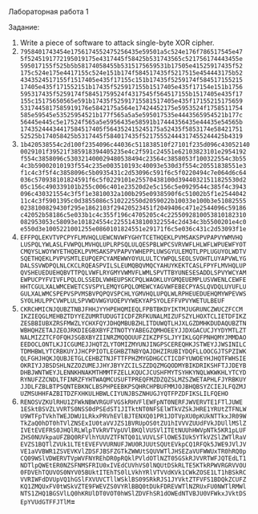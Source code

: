 Лабораторная работа 1

Задание:
1. Write a piece of software to attack single-byte XOR cipher.
1. `7958401743454e1756174552475256435e59501a5c524e176f786517545e47
 5f5245191772195019175e4317445f58425b531743565c521756174443455e
 595017155f525b5b58174058455b5315175659531b17505e41525917435f52
 175c524e175e4417155c524e151b174f584517435f5217515e454443175b52
 4343524517155f1517405e435f17155c151b17435f5259174f584517155215
 17405e435f171552151b17435f525917155b1517405e435f17154e151b1756
 595317435f5259174f58451759524f4317545f564517155b1517405e435f17
 155c15175650565e591b17435f52591715581517405e435f17155215175659
 5317445817585919176e5842175a564e17424452175e5953524f1758511754
 585e59545e53525954521b177f565a5a5e595017535e4443565954521b177c
 56445e445c5e17524f565a5e5956435e58591b17444356435e44435e54565b
 17435244434417584517405f564352415245175a52435f5853174e58421751
 52525b174058425b5317445f584017435f52175552444317455244425b4319`
1. `1b420538554c2d100f2354096c44036c511838510f27101f235d096c43052140
0029101f39521f385918394405235e4c2f591c24551e62103823101e2954192
f554c3858096c530321400029480538494c23564c3858053f100322554c3b55
4c3b59002010193f554c235e003510193c40093e530d3f554c20551838551e3
f1c4c3f5f4c3858096c5b0935431c2d53096c591f6c5f0220494c7e064d6c64
036c570938101824591f6c5f0229101e25570438100d39440321511825530d2
05c156c490339101b255c006c401e23520d2e5c156c5e0929544c385f4c3943
096c430321554c3f5f1e3810032a100b295e0938590f6c51002b5f1e2544042
11c4c3f5901395c0d3855086c510222550d2059022b10033e100b3e51082555
0238100829430f295e1862103f29420523451f2049406c471e2544096c59186
c42052b58186c5e033b1c4c355f196c4705205c4c2255092810053810182310
082953053c58093e101824554c22551438100322554c2d434c3b5500201e4c0
e550d3e1005221001255e0860101824551e29171f6c5e036c431c2d53093f1e`
1. `EFFPQLEKVTVPCPYFLMVHQLUEWCNVWFYGHYTCETHQEKLPVMSAKSPVPAPVYWMVHQ
LUSPQLYWLASLFVWPQLMVHQLUPLRPSQLULQESPBLWPCSVRVWFLHLWFLWPUEWFYOT
CMQYSLWOYWYETHQEKLPVMSAKSPVPAPVYWHEPPLUWSGYULEMQTLPPLUGUYOLWDTV
SQETHQEKLPVPVSMTLEUPQEPCYAMEWWYOYULULTCYWPQLSEOLSVOHTLUYAPVWLYG
DALSSVWDPQLNLCKCLRQEASPVILSLEUMQBQVMQCYAHUYKEKTCASLFPYFLMVHQLUP
QVSHEUEDUEHQBVTTPQLVWFLRYGMYVWMVFLWMLSPVTTBYUNESESADDLSPVYWCYAM
EWPUCPYFVIVFLPQLOLSSEDLVWHEUPSKCPQLWAOKLUYGMQEUEMPLUSVWENLCEWFE
HHTCGULXALWMCEWETCSVSPYLEMQYGPQLOMEWCYAGVWFEBECPYASLQVDQLUYUFLU
GULXALWMCSPEPVSPVMSBVPQPQVSPCHLYGMVHQLUPQLWLRPHEUEDUEHQMYWPEVWS
SYOLHULPPCVWPLULSPVWDVWGYUOEPVYWEKYAPSYOLEFFVPVYWETULBEUF`
1. `CKRCHMICNJQUBZTNBJFHHJYYHPEHQMIEQLFPBTBKDYIKTMJUGRUNCZWUCZFCCM
IKZIEQGLMEHBZTDYYEZUMRTUDUGTICDFZRFKUNALMIZUFSZYLHOXTCLIETDFIKZ
ZESBBIUBXZRSFMWZLYCHXFQYJDHQMBUBZHLITDUWQTLHJXLGZDMHKDUDAQUBZTN
WBHQHZETAJZEOJRKDIEGBXBYFZTNOTYYABEGZQMHOEEYJJDXGACUCJYYDYMTLZT
NALMIZZTCFOFQHJSGBXBYZIINRZMQQOUUFZIKZPFSLJYYIKLGQFPNHQMYJMMDAO
EEDOCLONTLKJICGUMEJJHQTZLYTOMIZMYUNJINGPSCEREQHKJSTWEYJJWSINILC
TDMHBWLYTCRBKUYJJHCPPIOTLEGHBZTNBYQAJDHZIRUBIYDQFLLOOCGJTSPZIWK
QLFGHJHQKJQUBJETGLCEHBZTNJFTTFPHZMYGDHGCCTICDFYUWOEYHJHQTFWHSIE
OKRIYJJBSDSHLNZZOZUMEJJHYJBYYZCILSZZDQZMGQODMYBIKDRIKSHFTJJDEYB
DHBJWNTWEYJLENNKHNAKMTHMMTFZELLKQUCJCUSHFMYTSYHKYNQLWKWKHLYTCYD
RYNUFZZCNDLTFINRZFYHTWAQMCUSUFTPREQFMZDZQZSLMZSZWETAPHLFJYRBKUY
JJDLFZBLBTPSQNTEBKNCLBSPHPEEBKPSQHRCHPBUFMMJOJBHQBSYZCIEJLFQZMJ
UZMSUHHFAZBITDZFXHKULHBWLCIYUNJBSZNHUGJYQTFPZDFIKSLILFQEHO`
1. `RENOSVZKUlRHU1ZFWkNBWVRGUFVGSkRHVFlEWFpNT0NERFJWVERVTE1FTlJUWE
1ESktBSVZLVVRTS0NSS0dPSEdST1JITktNT0NFSElWTkVZSkJHRE1YRUtZTFNLW
U9WTFpTVkhTWEJDWU1LRkxPRVhEVlBJTENXQ01PR1JDTVpXU0pKUkNTTkxJR09W
TkZaQ0hDT0hTVlZNSExIU0taVVJZS1BVRUpOS0tZU1hIVVVZUUdFVkJDUllMSlZ
IVEtEVEFRS0JHQlRLWlpTVkRVTVpUVlBKQlVUSVlITEtNUUhHWVpNTk5KR1pLUF
ZHS0NUVkpaUFZBQ0RFVlhYUUVZTFNTQ01LVUVLSFlOWE5IUk5YTkVZSlZWTlRaV
EVZS1BQTlZVUk1LTEtEVEFVVURNUFJWU0RJUUtSQUtEVkpCQ1RFQk5JWE9JVlJV
VE1aVVBWR1ZSVEVKVlZDSFJBSFZGTkZWWUtSQUVWTlJHSEZaVUFWWUxTR0hRQ0p
CQ09WSlVDWERVTVpWVFNYREhDR0pRQklPVldOTlNZT05GSkRJVVRTWFJQTEdLT1
NDTlpQWEtER0NZSFNMSFRIU0xIVEdCUVhVS0lNQUtDSkRLTE5KTkRPWVRGRVVOU
0FDVEhTQUVOS0NYV05BUktITEhTS0lLVkhYRlVTVVdKVk1CWkZOSE1LT1hBSkRC
VVRIWFdDVUpVQ1hGSlFXVUVCTllWSklBS09SRkRJS1JYVktZTFVFS1BDQkZCUFZ
KQ1ZMQUxFV0tWSkVZTE9FWEVZS0VYRlBBQ0tDUkFDREVWTlNZRUxFU0NWTlRMWl
NTS1ZHQ1BGSVlLQ0hKRUlDT0VOT0hWSlZDVFhSR1dOWEdNTVBJU0VFWkxJVktDS
EpYVUdGTFFJTlM`**=**
